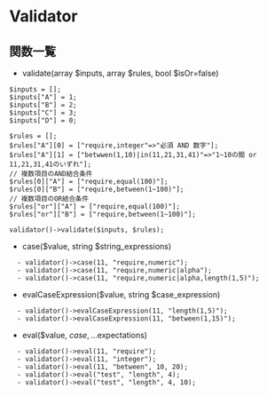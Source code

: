 # Validator
## 関数一覧
- validate(array $inputs, array $rules, bool $isOr=false)

```
$inputs = [];
$inputs["A"] = 1;
$inputs["B"] = 2;
$inputs["C"] = 3;
$inputs["D"] = 0;

$rules = [];
$rules["A"][0] = ["require,integer"=>"必須 AND 数字"];
$rules["A"][1] = ["betwwen(1,10)|in(11,21,31,41)"=>"1~10の間 or 11,21,31,41のいずれ"];
// 複数項目のAND結合条件
$rules[0]["A"] = ["require,equal(100)"];
$rules[0]["B"] = ["require,between(1~100)"];
// 複数項目のOR結合条件
$rules["or"]["A"] = ["require,equal(100)"];
$rules["or"]["B"] = ["require,between(1~100)"];

validator()->validate($inputs, $rules);
```

- case($value, string $string_expressions)

```
  - validator()->case(11, "require,numeric");
  - validator()->case(11, "require,numeric|alpha");
  - validator()->case(11, "require,numeric|alpha,length(1,5)");
```


- evalCaseExpression($value, string $case_expression)

```
  - validator()->evalCaseExpression(11, "length(1,5)");
  - validator()->evalCaseExpression(11, "between(1,15)");
```


- eval($value, $case, ...$expectations)

```
  - validator()->eval(11, "require");
  - validator()->eval(11, "integer");
  - validator()->eval(11, "between", 10, 20);
  - validator()->eval("test", "length", 4);
  - validator()->eval("test", "length", 4, 10);
```
  